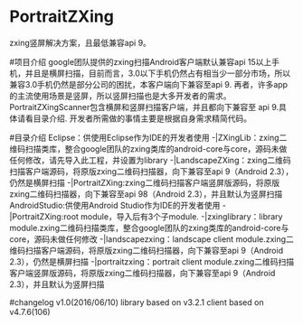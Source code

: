 # PortraitZXing
zxing竖屏解决方案，且最低兼容api 9。

#项目介绍
google团队提供的zxing扫描Android客户端默认兼容api 15以上手机，并且是横屏扫描，目前而言，3.0以下手机仍然占有相当少一部分市场，所以兼容3.0手机仍然是部分公司的困扰，本客户端向下兼容至api 9.
再者，许多app的主流使用场景是竖屏，所以竖屏扫描也是大多开发者的需求。
PortraitZXingScanner包含横屏和竖屏扫描客户端，并且都向下兼容至 api 9.具体请看目录介绍.
开发者所需做的事情主要是根据自身需求精简代码。

#目录介绍
Eclipse：供使用Eclipse作为IDE的开发者使用
	-|ZXingLib：zxing二维码扫描类库，整合google团队的zxing类库的android-core与core，源码未做任何修改，请先导入此工程，并设置为library
	-|LandscapeZXing：zxing二维码扫描客户端源码，将原版zxing二维码扫描器，向下兼容至api 9（Android 2.3），仍然是横屏扫描
	-|PortraitZXing:zxing二维码扫描客户端竖屏版源码，将原版zxing二维码扫描器，向下兼容至api 98（Android 2.3），并且默认为竖屏扫描
AndroidStudio:供使用Android Studio作为IDE的开发者使用
	-|PortraitZXing:root module，导入后有3个子module.
		-|zxinglibrary：library module.zxing二维码扫描类库，整合google团队的zxing类库的android-core与core，源码未做任何修改
		-|landscapezxing：landscape client module.zxing二维码扫描客户端源码，将原版zxing二维码扫描器，向下兼容至api 9（Android 2.3），仍然是横屏扫描
		-|portraitzxing：portrait client module.zxing二维码扫描客户端竖屏版源码，将原版zxing二维码扫描器，向下兼容至api 9（Android 2.3），并且默认为竖屏扫描

#changelog
v1.0(2016/06/10)
library based on v3.2.1
client based on v4.7.6(106)
